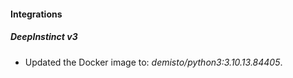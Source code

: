 #### Integrations
##### DeepInstinct v3
- Updated the Docker image to: *demisto/python3:3.10.13.84405*.
